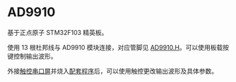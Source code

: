 # AD9910
 
基于正点原子 STM32F103 精英板。

使用 13 根杜邦线与 AD9910 模块连接，对应管脚见 [AD9910.H](HARDWARE/ad9910/AD9910.H)。可以使用板载按键控制输出波形。

外接[触控串口屏](https://item.taobao.com/item.htm?spm=a1z10.5-c.w4002-14938851713.15.6ab56ce0I7AVSs&id=587277147507)并烧入[配套程序](UI.HMI)后，可以使用触控更改输出波形及具体参数。
